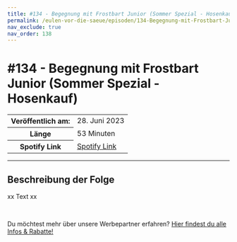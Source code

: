 ```yaml
---
title: #134 - Begegnung mit Frostbart Junior (Sommer Spezial - Hosenkauf)
permalink: /eulen-vor-die-saeue/episoden/134-Begegnung-mit-Frostbart-Junior-Sommer-Spezial-Hosenkauf
nav_exclude: true
nav_order: 138
---
```


# #134 - Begegnung mit Frostbart Junior (Sommer Spezial - Hosenkauf)
<table class="resp-table dcf-table dcf-table-responsive dcf-table-bordered dcf-table-striped dcf-w-100%">
                    <tbody>
                        <tr>
                            <th scope="row">Veröffentlich am:</th>
                            <td data-label="Veröffentlich am:">28. Juni 2023</td>
                        </tr>
                        <tr>
                            <th scope="row">Länge </th>
                            <td data-label="Länge ">53 Minuten</td>
                        </tr><tr>
                                <th scope="row">Spotify Link</th>
                                <td data-label="Spotify Link"><a href="https://open.spotify.com/episode/3CESwzb0OHzw0z1IEDClcL">Spotify Link</a></td>
                            </tr></tbody>
                </table>

***

## Beschreibung der Folge

<div>
<p>xx Text xx</p><br/><p>Du möchtest mehr über unsere Werbepartner erfahren? <a href="https://linktr.ee/EulenvordieSaeue" rel="nofollow">Hier findest du alle Infos &amp; Rabatte!</a></p>  
</div>

